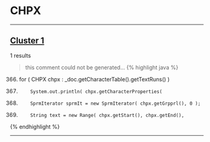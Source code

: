 # CHPX

***

## [Cluster 1](./1)
1 results
> this comment could not be generated...
{% highlight java %}
366. for ( CHPX chpx : _doc.getCharacterTable().getTextRuns() )
372.         System.out.println( chpx.getCharacterProperties(
378.         SprmIterator sprmIt = new SprmIterator( chpx.getGrpprl(), 0 );
388.         String text = new Range( chpx.getStart(), chpx.getEnd(),
{% endhighlight %}

***


